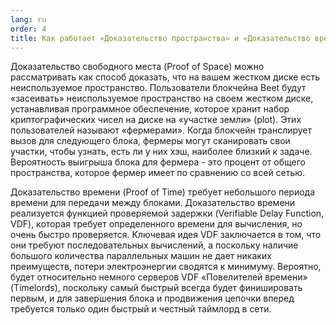 ```yaml
---
lang: ru
order: 4
title: Как работает «Доказательство пространства» и «Доказательство времени»?
---
```


Доказательство свободного места (Proof of Space) можно рассматривать как способ доказать, что на вашем жестком диске есть неиспользуемое пространство. Пользователи блокчейна Beet будут «засеивать» неиспользуемое пространство на своем жестком диске, устанавливая программное обеспечение, которое хранит набор криптографических чисел на диске на «участке земли» (plot). Этих пользователей называют «фермерами». Когда блокчейн транслирует вызов для следующего блока, фермеры могут сканировать свои участки, чтобы узнать, есть ли у них хэш, наиболее близкий к задаче. Вероятность выигрыша блока для фермера - это процент от общего пространства, которое фермер имеет по сравнению со всей сетью.

Доказательство времени (Proof of Time) требует небольшого периода времени для передачи между блоками. Доказательство времени реализуется функцией проверяемой задержки (Verifiable Delay Function, VDF), которая требует определенного времени для вычисления, но очень быстро проверяется. Ключевая идея VDF заключается в том, что они требуют последовательных вычислений, а поскольку наличие большого количества параллельных машин не дает никаких преимуществ, потери электроэнергии сводятся к минимуму. Вероятно, будет относительно немного серверов VDF «Повелителей времени» (Timelords), поскольку самый быстрый всегда будет финишировать первым, и для завершения блока и продвижения цепочки вперед требуется только один быстрый и честный таймлорд в сети.
